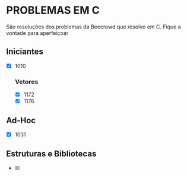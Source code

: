 # PROBLEMAS EM C

São resoluções dos problemas da Beecrowd que resolvo em C. Fique a vontade para aperfeiçoar

## Iniciantes

- [x] 1010

    ### Vetores

    - [x] 1172
    - [x] 1176

## Ad-Hoc

- [x] 1031
      
## Estruturas e Bibliotecas

- [x]  
